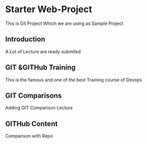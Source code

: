 # Starter Web-Project
This is Git Project Which we are using as Sample Project

## Introduction
A Lot of Lecture are ready submited

## GIT &GITHub Training
This is the famous and one of the best Training course of Devops

## GIT Comparisons
Adding GIT Comparison Lecture

## GITHub Content
Comparison with Repo